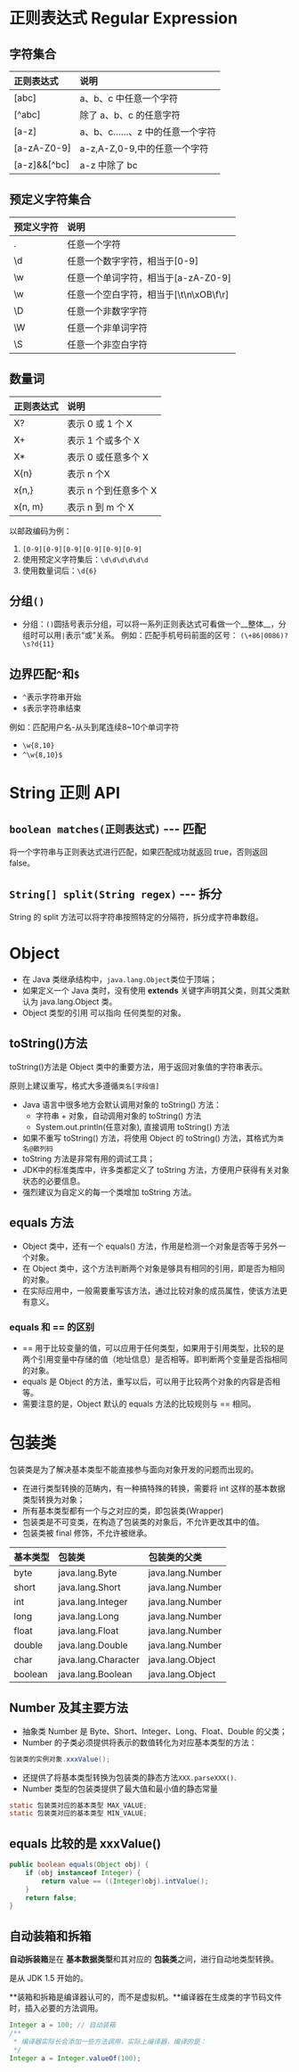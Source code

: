 # 正则表达式 Regular Expression

## 字符集合

|正则表达式|说明|
|:-|:-|
|[abc]|a、b、c 中任意一个字符|
|[^abc]|除了 a、b、c 的任意字符|
|[a-z]|a、b、c……、z 中的任意一个字符|
|[a-zA-Z0-9]|a-z,A-Z,0-9,中的任意一个字符|
|[a-z]&&[^bc]|a-z 中除了 bc|

## 预定义字符集合

|预定义字符|说明|
|:-|:-|
|.|任意一个字符|
|\d|任意一个数字字符，相当于[0-9]|
|\w|任意一个单词字符，相当于[a-zA-Z0-9]|
|\w|任意一个空白字符，相当于[\t\n\xOB\f\r]|
|\D|任意一个非数字字符|
|\W|任意一个非单词字符|
|\S|任意一个非空白字符|


## 数量词

|正则表达式|说明|
|:-|:-|
|X?|表示 0 或 1 个 X|
|X+|表示 1 个或多个 X|
|X*|表示 0 或任意多个 X|
|X{n}|表示 n 个X|
|x{n,}|表示 n 个到任意多个 X|
|x{n, m}|表示 n 到 m 个 X |

以邮政编码为例：
1. `[0-9][0-9][0-9][0-9][0-9][0-9]`
2. 使用预定义字符集后：`\d\d\d\d\d\d`
3. 使用数量词后：`\d{6}`

## 分组`()`

- 分组：`()`圆括号表示分组，可以将一系列正则表达式可看做一个__整体__，分组时可以用`|`表示“或”关系。
例如：匹配手机号码前面的区号：
`(\+86|0086)?\s?d{11}`

## 边界匹配`^`和`$`

- `^`表示字符串开始
- `$`表示字符串结束

例如：匹配用户名-从头到尾连续8~10个单词字符
- `\w{8,10}`
- `^\w{8,10}$`



# String 正则 API


## `boolean matches(正则表达式)`  --- 匹配

将一个字符串与正则表达式进行匹配，如果匹配成功就返回 true，否则返回 false。

## `String[] split(String regex)`  --- 拆分
String 的 split 方法可以将字符串按照特定的分隔符，拆分成字符串数组。





# Object 

- 在 Java 类继承结构中，`java.lang.Object`类位于顶端；
- 如果定义一个 Java 类时，没有使用 __extends__ 关键字声明其父类，则其父类默认为 java.lang.Object 类。
- Object 类型的引用 可以指向 任何类型的对象。


## toString()方法

toString()方法是 Object 类中的重要方法，用于返回对象值的字符串表示。



原则上建议重写，格式大多遵循`类名[字段值]`

- Java 语言中很多地方会默认调用对象的 toString() 方法：
    + 字符串 + 对象，自动调用对象的 toString() 方法
    + System.out.println(任意对象), 直接调用 toString() 方法
- 如果不重写 toString() 方法，将使用 Object 的 toString() 方法，其格式为`类名@散列码`
- toString 方法是非常有用的调试工具；
- JDK中的标准类库中，许多类都定义了 toString 方法，方便用户获得有关对象状态的必要信息。
- 强烈建议为自定义的每一个类增加 toString 方法。

## equals 方法
- Object 类中，还有一个 equals() 方法，作用是检测一个对象是否等于另外一个对象。
- 在 Object 类中，这个方法判断两个对象是够具有相同的引用，即是否为相同的对象。
- 在实际应用中，一般需要重写该方法，通过比较对象的成员属性，使该方法更有意义。


### equals 和 == 的区别

- == 用于比较变量的值，可以应用于任何类型，如果用于引用类型，比较的是两个引用变量中存储的值（地址信息）是否相等。即判断两个变量是否指相同的对象。
- equals 是 Object 的方法，重写以后，可以用于比较两个对象的内容是否相等。
- 需要注意的是，Object 默认的 equals 方法的比较规则与 == 相同。





# 包装类
包装类是为了解决基本类型不能直接参与面向对象开发的问题而出现的。

- 在进行类型转换的范畴内，有一种搞特殊的转换，需要将 int 这样的基本数据类型转换为对象；
- 所有基本类型都有一个与之对应的类，即包装类(Wrapper)
- 包装类是不可变类，在构造了包装类的对象后，不允许更改其中的值。
- 包装类被 final 修饰，不允许被继承。

|基本类型|包装类|包装类的父类|
|:------|:----|:---------|
|byte|java.lang.Byte|java.lang.Number|
|short|java.lang.Short|java.lang.Number|
|int|java.lang.Integer|java.lang.Number|
|long|java.lang.Long|java.lang.Number|
|float|java.lang.Float|java.lang.Number|
|double|java.lang.Double|java.lang.Number|
|char|java.lang.Character|java.lang.Object|
|boolean|java.lang.Boolean|java.lang.Object|



## Number 及其主要方法
- 抽象类 Number 是 Byte、Short、Integer、Long、Float、Double 的父类；
- Number 的子类必须提供将表示的数值转化为对应基本类型的方法：
```java
包装类的实例对象.xxxValue();
```
- 还提供了将基本类型转换为包装类的静态方法`XXX.parseXXX()`.
- Number 类型的包装类提供了最大值和最小值的静态常量
```java
static 包装类对应的基本类型 MAX_VALUE;
static 包装类对应的基本类型 MIN_VALUE;
```

## equals 比较的是 xxxValue()
```java
public boolean equals(Object obj) {
    if (obj instanceof Integer) {
        return value == ((Integer)obj).intValue();
    }
    return false;
}
```


## 自动装箱和拆箱

**自动拆装箱**是在 **基本数据类型**和其对应的 **包装类**之间，进行自动地类型转换。

是从 JDK 1.5 开始的。

**装箱和拆箱是编译器认可的，而不是虚拟机。**编译器在生成类的字节码文件时，插入必要的方法调用。
```java
Integer a = 100; // 自动装箱
/**
 * 编译器实际长会添加一些方法调用，实际上编译器，编译的是：
 */
Integer a = Integer.valueOf(100);
```


